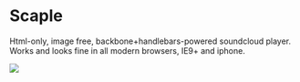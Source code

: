 Scaple
======

Html-only, image free, backbone+handlebars-powered soundcloud player. Works and looks fine in all modern browsers, IE9+ and iphone.

<img src="http://artjock.github.com/scaple/static/i/promo.png"/>